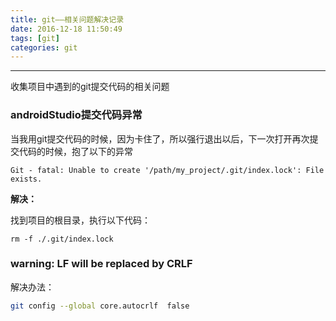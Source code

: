 ```yaml
---
title: git——相关问题解决记录
date: 2016-12-18 11:50:49
tags: [git]
categories: git
---
```


---
收集项目中遇到的git提交代码的相关问题
<!--more-->



### androidStudio提交代码异常

当我用git提交代码的时候，因为卡住了，所以强行退出以后，下一次打开再次提交代码的时候，抱了以下的异常

 ```Git - fatal: Unable to create '/path/my_project/.git/index.lock': File exists.```

 **解决：**

 找到项目的根目录，执行以下代码：

 ```rm -f ./.git/index.lock```



### warning: LF will be replaced by CRLF

解决办法：

```bash
git config --global core.autocrlf  false
```

